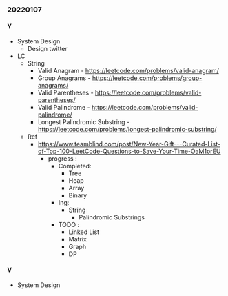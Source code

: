 ### 20220107

#### Y
- System Design
  - Design twitter
- LC
  - String
    - Valid Anagram - https://leetcode.com/problems/valid-anagram/
    - Group Anagrams - https://leetcode.com/problems/group-anagrams/
    - Valid Parentheses - https://leetcode.com/problems/valid-parentheses/
    - Valid Palindrome - https://leetcode.com/problems/valid-palindrome/
    - Longest Palindromic Substring - https://leetcode.com/problems/longest-palindromic-substring/
  - Ref
    - https://www.teamblind.com/post/New-Year-Gift---Curated-List-of-Top-100-LeetCode-Questions-to-Save-Your-Time-OaM1orEU
      - progress :
        - Completed:
          - Tree
          - Heap
          - Array
          - Binary
        - Ing:
          - String
            - Palindromic Substrings
        - TODO :
          - Linked List
          - Matrix
          - Graph
          - DP

#### V
- System Design
